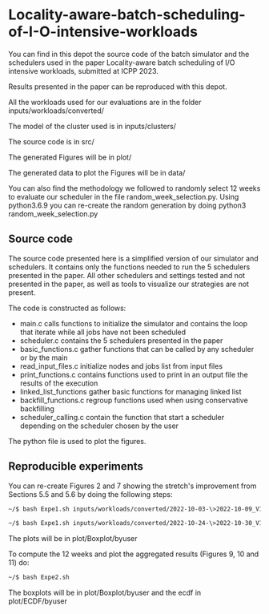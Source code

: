 # Locality-aware-batch-scheduling-of-I-O-intensive-workloads

You can find in this depot the source code of the batch simulator and the schedulers used in the paper Locality-aware batch scheduling of I/O intensive workloads, submitted at ICPP 2023.

Results presented in the paper can be reproduced with this depot.

All the workloads used for our evaluations are in the folder inputs/workloads/converted/

The model of the cluster used is in inputs/clusters/

The source code is in src/

The generated Figures will be in plot/

The generated data to plot the Figures will be in data/

You can also find the methodology we followed to randomly select 12 weeks to evaluate our scheduler in the file random_week_selection.py. Using python3.6.9 you can re-create the random generation by doing python3 random_week_selection.py

## Source code

The source code presented here is a simplified version of our simulator and schedulers.
It contains only the functions needed to run the 5 schedulers presented in the paper.
All other schedulers and settings tested and not presented in the paper, as well as tools 
to visualize our strategies are not present.

The code is constructed as follows:
- main.c calls functions to initialize the simulator and contains the loop that iterate while all jobs have not been scheduled
- scheduler.c contains the 5 schedulers presented in the paper
- basic_functions.c gather functions that can be called by any scheduler or by the main
- read_input_files.c initialize nodes and jobs list from input files
- print_functions.c contains functions used to print in an output file the results of the execution
- linked_list_functions gather basic functions for managing linked list
- backfill_functions.c regroup functions used when using conservative backfilling
- scheduler_calling.c contain the function that start a scheduler depending on the scheduler chosen by the user

The python file is used to plot the figures.

## Reproducible experiments

You can re-create Figures 2 and 7 showing the stretch's improvement from Sections 5.5 and 5.6 by doing the following steps:

```bash
~/$ bash Expe1.sh inputs/workloads/converted/2022-10-03-\>2022-10-09_V10000_anonymous 10-03 10-09 0
```

```bash
~/$ bash Expe1.sh inputs/workloads/converted/2022-10-24-\>2022-10-30_V10000_anonymous 10-24 10-30 1
```
The plots will be in plot/Boxplot/byuser

To compute the 12 weeks and plot the aggregated results (Figures 9, 10 and 11) do:
```bash
~/$ bash Expe2.sh
```
The boxplots will be in plot/Boxplot/byuser and the ecdf in plot/ECDF/byuser
